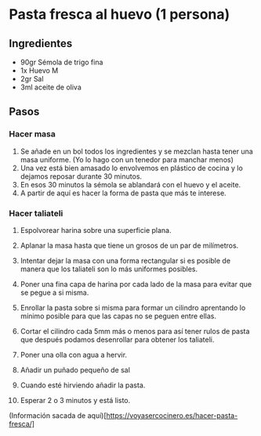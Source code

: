 # Pasta fresca al huevo (1 persona)

## Ingredientes
* 90gr Sémola de trigo fina
* 1x Huevo M
* 2gr Sal 
* 3ml aceite de oliva

## Pasos
### Hacer masa
1. Se añade en un bol todos los ingredientes y se mezclan hasta tener una masa uniforme. (Yo lo hago con un tenedor para manchar menos)
2. Una vez está bien amasado lo envolvemos en plástico de cocina y lo dejamos reposar durante 30 minutos.
3. En esos 30 minutos la sémola se ablandará con el huevo y el aceite.
4. A partir de aquí es hacer la forma de pasta que más te interese.  


### Hacer taliateli
1. Espolvorear harina sobre una superficie plana.
2. Aplanar la masa hasta que tiene un grosos de un par de milímetros.
3. Intentar dejar la masa con una forma rectangular si es posible de manera que los taliateli son lo más uniformes posibles.
4. Poner una fina capa de harina por cada lado de la masa para evitar que se pegue a si misma.
5. Enrollar la pasta sobre si misma para formar un cilindro aprentando lo mínimo posible para que las capas no se peguen entre ellas.
6. Cortar el cilindro cada 5mm más o menos para así tener rulos de pasta que después podamos desenrollar para obtener los taliateli.

7. Poner una olla con agua a hervir.
8. Añadir un puñado pequeño de sal
9. Cuando esté hirviendo añadir la pasta.
10. Esperar 2 o 3 minutos y está listo.

(Información sacada de aquí)[https://voyasercocinero.es/hacer-pasta-fresca/]
